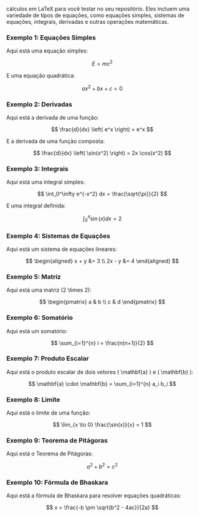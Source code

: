 cálculos em LaTeX para você testar no seu repositório. Eles incluem uma variedade de tipos de equações, como equações simples, sistemas de equações, integrais, derivadas e outras operações matemáticas.

### Exemplo 1: Equações Simples

Aqui está uma equação simples:

$$
E = mc^2
$$

E uma equação quadrática:

$$
ax^2 + bx + c = 0
$$


### Exemplo 2: Derivadas

Aqui está a derivada de uma função:

$$
\frac{d}{dx} \left( e^x \right) = e^x
$$

E a derivada de uma função composta:

$$
\frac{d}{dx} \left( \sin(x^2) \right) = 2x \cos(x^2)
$$


### Exemplo 3: Integrais

Aqui está uma integral simples:

$$
\int_0^\infty e^{-x^2} dx = \frac{\sqrt{\pi}}{2}
$$

E uma integral definida:

$$
\int_{0}^{\pi} \sin(x) dx = 2
$$


### Exemplo 4: Sistemas de Equações

Aqui está um sistema de equações lineares:

$$
\begin{aligned}
x + y &= 3 \\
2x - y &= 4
\end{aligned}
$$


### Exemplo 5: Matriz

Aqui está uma matriz \(2 \times 2\):

$$
\begin{pmatrix}
a & b \\
c & d
\end{pmatrix}
$$


### Exemplo 6: Somatório

Aqui está um somatório:

$$
\sum_{i=1}^{n} i = \frac{n(n+1)}{2}
$$


### Exemplo 7: Produto Escalar

Aqui está o produto escalar de dois vetores \( \mathbf{a} \) e \( \mathbf{b} \):

$$
\mathbf{a} \cdot \mathbf{b} = \sum_{i=1}^{n} a_i b_i
$$


### Exemplo 8: Limite

Aqui está o limite de uma função:

$$
\lim_{x \to 0} \frac{\sin(x)}{x} = 1
$$


### Exemplo 9: Teorema de Pitágoras

Aqui está o Teorema de Pitágoras:

$$
a^2 + b^2 = c^2
$$


### Exemplo 10: Fórmula de Bhaskara

Aqui está a fórmula de Bhaskara para resolver equações quadráticas:

$$
x = \frac{-b \pm \sqrt{b^2 - 4ac}}{2a}
$$




